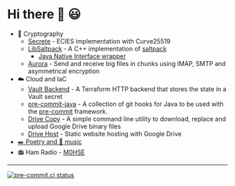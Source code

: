 # Hi there :wave: :smiley:

- :closed_lock_with_key: Cryptography
  - [Secrete](https://github.com/gherynos/secrete) - ECIES implementation with Curve25519
  - [LibSaltpack](https://github.com/gherynos/libsaltpack) - A C++ implementation of [saltpack](https://saltpack.org)
    - [Java Native Interface wrapper](https://github.com/Gherynos/libsaltpack-jni)
  - [Aurora](https://github.com/gherynos/aurora) - Send and receive big files in chunks using IMAP, SMTP and asymmetrical encryption
- :cloud: Cloud and IaC
  - [Vault Backend](https://github.com/gherynos/vault-backend) - A Terraform HTTP backend that stores the state in a Vault secret
  - [pre-commit-java](https://github.com/gherynos/pre-commit-java) - A collection of git hooks for Java to be used with the [pre-commit](https://pre-commit.com) framework.
  - [Drive Copy](https://github.com/gherynos/drivecopy) - A simple command line utility to download, replace and upload Google Drive binary files
  - [Drive Host](https://github.com/gherynos/drivehost) - Static website hosting with Google Drive
- [:black_nib: Poetry and :musical_score: music](https://gherynos.art)
- :radio: Ham Radio - [M0HSE](https://www.qrz.com/db/M0HSE)

---

[![pre-commit.ci status](https://results.pre-commit.ci/badge/github/gherynos/gherynos/main.svg)](https://results.pre-commit.ci/latest/github/gherynos/gherynos/main)
